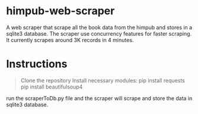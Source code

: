 # himpub-web-scraper
A web scraper that scrape all the book data from the himpub and stores in a sqlite3 database. The scraper use concurrency features for faster scraping. It currently scrapes around 3K records in 4 minutes.

# Instructions
> Clone the repository
> Install necessary modules:
  pip install requests
  pip install beautifulsoup4

run the scraperToDb.py file and the scraper will scrape and store the data in sqlite3 database.
